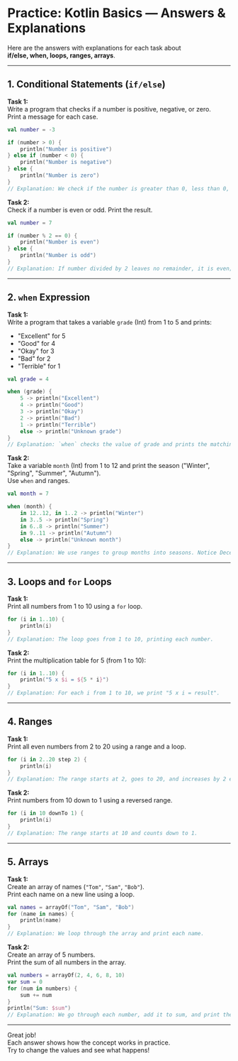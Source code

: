 # Practice: Kotlin Basics — Answers & Explanations

Here are the answers with explanations for each task about  
**if/else, when, loops, ranges, arrays**.

---

## 1. Conditional Statements (`if/else`)

**Task 1:**  
Write a program that checks if a number is positive, negative, or zero.  
Print a message for each case.

```kotlin
val number = -3

if (number > 0) {
    println("Number is positive")
} else if (number < 0) {
    println("Number is negative")
} else {
    println("Number is zero")
}
// Explanation: We check if the number is greater than 0, less than 0, or exactly zero, printing different messages for each case.
```

**Task 2:**  
Check if a number is even or odd. Print the result.

```kotlin
val number = 7

if (number % 2 == 0) {
    println("Number is even")
} else {
    println("Number is odd")
}
// Explanation: If number divided by 2 leaves no remainder, it is even; otherwise, odd.
```

---

## 2. `when` Expression

**Task 1:**  
Write a program that takes a variable `grade` (Int) from 1 to 5 and prints:
- "Excellent" for 5
- "Good" for 4
- "Okay" for 3
- "Bad" for 2
- "Terrible" for 1

```kotlin
val grade = 4

when (grade) {
    5 -> println("Excellent")
    4 -> println("Good")
    3 -> println("Okay")
    2 -> println("Bad")
    1 -> println("Terrible")
    else -> println("Unknown grade")
}
// Explanation: `when` checks the value of grade and prints the matching message. We can add `else` for unexpected values.
```

**Task 2:**  
Take a variable `month` (Int) from 1 to 12 and print the season ("Winter", "Spring", "Summer", "Autumn").  
Use `when` and ranges.

```kotlin
val month = 7

when (month) {
    in 12..12, in 1..2 -> println("Winter")
    in 3..5 -> println("Spring")
    in 6..8 -> println("Summer")
    in 9..11 -> println("Autumn")
    else -> println("Unknown month")
}
// Explanation: We use ranges to group months into seasons. Notice December (12) is grouped with January and February as Winter.
```

---

## 3. Loops and `for` Loops

**Task 1:**  
Print all numbers from 1 to 10 using a `for` loop.

```kotlin
for (i in 1..10) {
    println(i)
}
// Explanation: The loop goes from 1 to 10, printing each number.
```

**Task 2:**  
Print the multiplication table for 5 (from 1 to 10):

```kotlin
for (i in 1..10) {
    println("5 x $i = ${5 * i}")
}
// Explanation: For each i from 1 to 10, we print "5 x i = result".
```

---

## 4. Ranges

**Task 1:**  
Print all even numbers from 2 to 20 using a range and a loop.

```kotlin
for (i in 2..20 step 2) {
    println(i)
}
// Explanation: The range starts at 2, goes to 20, and increases by 2 each time, so only even numbers are printed.
```

**Task 2:**  
Print numbers from 10 down to 1 using a reversed range.

```kotlin
for (i in 10 downTo 1) {
    println(i)
}
// Explanation: The range starts at 10 and counts down to 1.
```

---

## 5. Arrays

**Task 1:**  
Create an array of names (`"Tom"`, `"Sam"`, `"Bob"`).  
Print each name on a new line using a loop.

```kotlin
val names = arrayOf("Tom", "Sam", "Bob")
for (name in names) {
    println(name)
}
// Explanation: We loop through the array and print each name.
```

**Task 2:**  
Create an array of 5 numbers.  
Print the sum of all numbers in the array.

```kotlin
val numbers = arrayOf(2, 4, 6, 8, 10)
var sum = 0
for (num in numbers) {
    sum += num
}
println("Sum: $sum")
// Explanation: We go through each number, add it to sum, and print the final result.
```

---

Great job!  
Each answer shows how the concept works in practice.  
Try to change the values and see what happens!